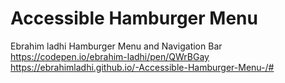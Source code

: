 #  Accessible Hamburger Menu 
 
Ebrahim ladhi
Hamburger Menu and Navigation Bar
https://codepen.io/ebrahim-ladhi/pen/QWrBGay
https://ebrahimladhi.github.io/-Accessible-Hamburger-Menu-/#
